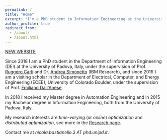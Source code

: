```yaml
---
permalink: /
title: "Home"
excerpt: "I'm a PhD student in Information Engineering at the University of Padova, Italy."
author_profile: true
redirect_from: 
  - /about/
  - /about.html
---
```



[NEW WEBSITE](https://nicola-bastianello.it/)


Since 2018 I am a PhD student in the Department of Information Engineering (DEI) at the University of Padova, Italy, under the supervision of Prof. [Ruggero Carli](http://automatica.dei.unipd.it/people/carli.html) and Dr. [Andrea Simonetto](https://sites.google.com/site/andreasimonettopersonalwebsite/home) (IBM Research), and since 2019 I am a visiting scholar in the Department of Electrical, Computer, and Energy Engineering (ECEE), University of Colorado Boulder, under the supervision of Prof. [Emiliano Dall'Anese](https://www.colorado.edu/faculty/dallanese/).

In 2018 I received my Master degree in Automation Engineering and in 2015 my Bachelor degree in Information Engineering, both from the University of Padova, Italy.


My research interests are *time-varying* (or *online*) *optimization* and *distributed optimization*, see more in the [Research page](https://nicola-bastianello.github.io/research/).


Contact me at *nicola.bastianello.3 AT phd.unipd.it*.
